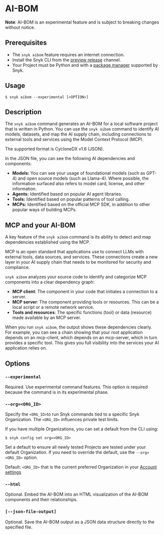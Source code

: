 # AI-BOM

**Note**: AI-BOM is an experimental feature and is subject to breaking changes without notice.

## Prerequisites

* The `snyk aibom` feature requires an internet connection.&#x20;
* Install the Snyk CLI from the [preview release](../releases-and-channels-for-the-snyk-cli.md#preview) channel.
* Your Project must be Python and with a [package manager](../../../supported-languages/supported-languages-list/python/) supported by Snyk.

## Usage

`$ snyk aibom --experimental [<OPTION>]`

## Description

The `snyk aibom` command generates an AI-BOM for a local software project that is written in Python. You can use the `snyk aibom` command to identify AI models, datasets, and map the AI supply chain, including connections to external tools and services using the Model Context Protocol (MCP).

The supported format is CycloneDX v1.6 (JSON).

In the JSON file, you can see the following AI dependencies and components:

* **Models:** You can see your usage of foundational models (such as GPT-4) and open source models (such as Llama-4). Where possible, the information surfaced also refers to model card, license, and other information.
* **Agents:** Identified based on popular AI agent libraries.
* **Tools:** Identified based on popular patterns of tool calling.
* **MCPs:** Identified based on the official MCP SDK, in addition to other popular ways of building MCPs.

## MCP and your AI-BOM

A key feature of the `snyk aibom` command is its ability to detect and map dependencies established using the MCP.

MCP is an open standard that applications use to connect LLMs with external tools, data sources, and services. These connections create a new layer in your AI supply chain that needs to be monitored for security and compliance.

`snyk aibom` analyzes your source code to identify and categorize MCP components into a clear dependency graph:

* **MCP client**: The component in your code that initiates a connection to a server.
* **MCP server**: The component providing tools or resources. This can be a local script or a remote network service.
* **Tools and resources**: The specific functions (tool) or data (resource) made available by an MCP server.

When you run `snyk aibom`, the output shows these dependencies clearly. For example, you can see a chain showing that your root application depends on an mcp-client, which depends on an mcp-server, which in turn provides a specific tool. This gives you full visibility into the services your AI application relies on.

## Options

### `--experimental`

Required. Use experimental command features. This option is required because the command is in its experimental phase.

### `--org=<ORG_ID>`

Specify the `<ORG_ID>`to run Snyk commands tied to a specific Snyk Organization. The `<ORG_ID>` influences private test limits.

If you have multiple Organizations, you can set a default from the CLI using:

`$ snyk config set org=<ORG_ID>`

Set a default to ensure all newly tested Projects are tested under your default Organization. If you need to override the default, use the `--org=<ORG_ID>` option.

Default: `<ORG_ID>` that is the current preferred Organization in your [Account settings](https://app.snyk.io/account)

### `--html`

Optional. Embed the AI-BOM into an HTML visualization of the AI-BOM components and their relationships.

### `[--json-file-output]`

Optional. Save the AI-BOM output as a JSON data structure directly to the specified file.
